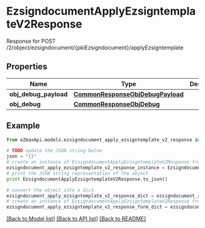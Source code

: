 # EzsigndocumentApplyEzsigntemplateV2Response

Response for POST /2/object/ezsigndocument/{pkiEzsigndocument}/applyEzsigntemplate

## Properties
Name | Type | Description | Notes
------------ | ------------- | ------------- | -------------
**obj_debug_payload** | [**CommonResponseObjDebugPayload**](CommonResponseObjDebugPayload.md) |  | 
**obj_debug** | [**CommonResponseObjDebug**](CommonResponseObjDebug.md) |  | [optional] 

## Example

```python
from eZmaxApi.models.ezsigndocument_apply_ezsigntemplate_v2_response import EzsigndocumentApplyEzsigntemplateV2Response

# TODO update the JSON string below
json = "{}"
# create an instance of EzsigndocumentApplyEzsigntemplateV2Response from a JSON string
ezsigndocument_apply_ezsigntemplate_v2_response_instance = EzsigndocumentApplyEzsigntemplateV2Response.from_json(json)
# print the JSON string representation of the object
print EzsigndocumentApplyEzsigntemplateV2Response.to_json()

# convert the object into a dict
ezsigndocument_apply_ezsigntemplate_v2_response_dict = ezsigndocument_apply_ezsigntemplate_v2_response_instance.to_dict()
# create an instance of EzsigndocumentApplyEzsigntemplateV2Response from a dict
ezsigndocument_apply_ezsigntemplate_v2_response_form_dict = ezsigndocument_apply_ezsigntemplate_v2_response.from_dict(ezsigndocument_apply_ezsigntemplate_v2_response_dict)
```
[[Back to Model list]](../README.md#documentation-for-models) [[Back to API list]](../README.md#documentation-for-api-endpoints) [[Back to README]](../README.md)


